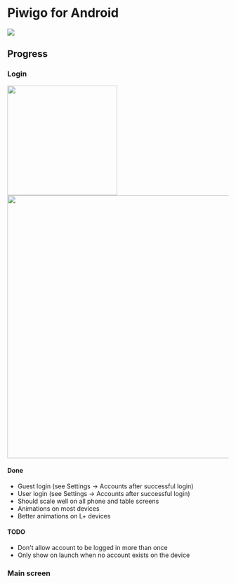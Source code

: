 # Piwigo for Android

![](https://travis-ci.org/Piwigo/Piwigo-Android.svg)

## Progress

### Login

<img src="https://raw.githubusercontent.com/Piwigo/Piwigo-Android/master/assets/screenshots/login-phone.png" width="250" />
<img src="https://raw.githubusercontent.com/Piwigo/Piwigo-Android/master/assets/screenshots/login-tablet.png" width="600" />

#### Done

- Guest login (see Settings -> Accounts after successful login)
- User login (see Settings -> Accounts after successful login)
- Should scale well on all phone and table screens
- Animations on most devices
- Better animations on L+ devices

#### TODO

- Don't allow account to be logged in more than once
- Only show on launch when no account exists on the device

### Main screen